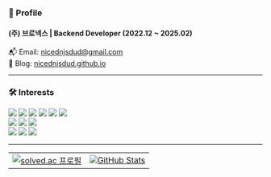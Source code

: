 ### 📌 Profile  
#### **(주) 브로넥스 | Backend Developer (2022.12 ~ 2025.02)**  

📬 Email: nicednjsdud@gmail.com  
🔗 Blog: [nicednjsdud.github.io](https://nicednjsdud.github.io/)  

---

### 🛠 Interests  
<div align="left">
    <img src="https://img.shields.io/badge/Java-007396?style=flat&logo=Java&logoColor=white">
    <img src="https://img.shields.io/badge/Kotlin-7F52FF?style=flat&logo=Kotlin&logoColor=white">
    <img src="https://img.shields.io/badge/JavaScript-F7DF1E?style=flat&logo=JavaScript&logoColor=white">
    <img src="https://img.shields.io/badge/Spring Boot-6DB33F?style=flat&logo=Spring Boot&logoColor=white">
    <img src="https://img.shields.io/badge/JPA-6DB33F?style=flat&logo=Hibernate&logoColor=white">
    <img src="https://img.shields.io/badge/MyBatis-DC382D?style=flat&logo=MyBatis&logoColor=white">
    </br>
    <img src="https://img.shields.io/badge/MySQL-4479A1?style=flat&logo=MySQL&logoColor=white">
    <img src="https://img.shields.io/badge/PostgreSQL-316192?style=flat&logo=PostgreSQL&logoColor=white">
    <img src="https://img.shields.io/badge/Redis-DC382D?style=flat&logo=Redis&logoColor=white">
    </br>
    <img src="https://img.shields.io/badge/Docker-2496ED?style=flat&logo=Docker&logoColor=white">
    <img src="https://img.shields.io/badge/Jenkins-D24939?style=flat&logo=Jenkins&logoColor=white">
    <img src="https://img.shields.io/badge/AWS-232F3E?style=flat&logo=Amazon AWS&logoColor=white">
</div>

---

<div align="center">
    <table>
        <tr>
            <td>
                <a href="https://solved.ac/nicednjsdud">
                    <img src="http://mazassumnida.wtf/api/v2/generate_badge?boj=nicednjsdud" alt="solved.ac 프로필">
                </a>
            </td>
            <td>
                <a href="https://github.com/anuraghazra/github-readme-stats">
                    <img src="https://github-readme-stats.vercel.app/api?username=nicednjsdud&count_private=true&show_icons=true&theme=radical" alt="GitHub Stats">
                </a>
            </td>
        </tr>
    </table>
</div>

